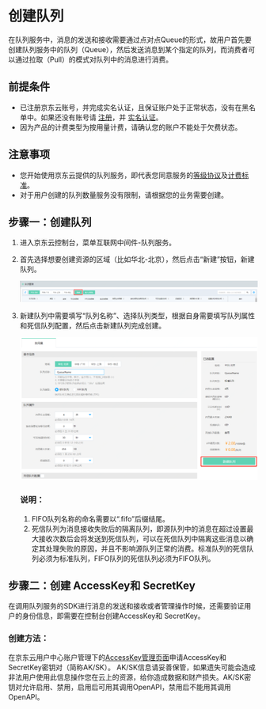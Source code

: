 # 创建队列

在队列服务中，消息的发送和接收需要通过点对点Queue的形式，故用户首先要创建队列服务中的队列（Queue），然后发送消息到某个指定的队列，而消费者可以通过拉取（Pull）的模式对队列中的消息进行消费。

## 前提条件

- 已注册京东云账号，并完成实名认证，且保证账户处于正常状态，没有在黑名单中。如果还没有账号请 [注册](https://accounts.jdcloud.com/p/regPage?source=jdcloud%26ReturnUrl=%2f%2fuc.jdcloud.com%2fpassport%2fcomplete%3freturnUrl%3dhttp%3A%2F%2Fuc.jdcloud.com%2Fredirect%2FloginRouter%3FreturnUrl%3Dhttps%253A%252F%252Fwww.jdcloud.com%252Fhelp%252Fdetail%252F734%252FisCatalog%252F1)，并 [实名认证](https://uc.jdcloud.com/account/certify)。
- 因为产品的计费类型为按用量计费，请确认您的账户不能处于欠费状态。

## 注意事项

- 您开始使用京东云提供的队列服务，即代表您同意服务的[等级协议](<https://docs.jdcloud.com/cn/product-service-agreement/queue-servuce-service-terms>)及[计费标准](../Pricing/Price-Overview.md)。
- 对于用户创建的队列数量服务没有限制，请根据您的业务需要创建。

## 步骤一：创建队列

1. 进入京东云控制台，菜单互联网中间件-队列服务。

2. 首先选择想要创建资源的区域（比如华北-北京），然后点击“新建”按钮，新建队列。

   ![新建](../../../../image/Internet-Middleware/Queue-Service/入门指南-01.png)

3. 新建队列中需要填写“队列名称”、选择队列类型，根据自身需要填写队列属性和死信队列配置，然后点击新建队列完成创建。

   ![新建队列](../../../../image/Internet-Middleware/Queue-Service/入门指南-02.png)

   ### 说明：

   1. FIFO队列名称的命名需要以“.fifo”后缀结尾。
   2. 死信队列为消息接收失败后的隔离队列，即源队列中的消息在超过设置最大接收次数后会将发送到死信队列，可以在死信队列中隔离这些消息以确定其处理失败的原因，并且不影响源队列正常的消费。标准队列的死信队列必须为标准队列，FIFO队列的死信队列必须为FIFO队列。



## 步骤二：创建 AccessKey和 SecretKey

在调用队列服务的SDK进行消息的发送和接收或者管理操作时候，还需要验证用户的身份信息，即需要在控制台创建AccessKey和 SecretKey。

### 创建方法：

在京东云用户中心账户管理下的[AccessKey管理页面](https://uc.jdcloud.com/account/accesskey)申请AccessKey和SecretKey密钥对（简称AK/SK）。
AK/SK信息请妥善保管，如果遗失可能会造成非法用户使用此信息操作您在云上的资源，给你造成数据和财产损失。AK/SK密钥对允许启用、禁用，启用后可用其调用OpenAPI，禁用后不能用其调用OpenAPI。
